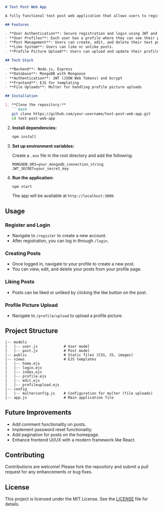 
```markdown
# Text Post Web App

A fully functional text post web application that allows users to register, log in, create posts, edit them, like posts, and upload profile pictures. Built with Node.js, Express, EJS, and MongoDB, this application showcases the implementation of authentication, authorization, and basic CRUD operations.

## Features

- **User Authentication**: Secure registration and login using JWT and bcrypt for password hashing.
- **User Profiles**: Each user has a profile where they can see their posts and upload a profile picture.
- **Post Management**: Users can create, edit, and delete their text posts.
- **Like System**: Users can like or unlike posts.
- **Profile Picture Upload**: Users can upload and update their profile pictures.

## Tech Stack

- **Backend**: Node.js, Express
- **Database**: MongoDB with Mongoose
- **Authentication**: JWT (JSON Web Tokens) and bcrypt
- **Frontend**: EJS for templating
- **File Uploads**: Multer for handling profile picture uploads

## Installation

1. **Clone the repository:**
   ```bash
   git clone https://github.com/your-username/text-post-web-app.git
   cd text-post-web-app
   ```

2. **Install dependencies:**
   ```bash
   npm install
   ```

3. **Set up environment variables:**

   Create a `.env` file in the root directory and add the following:

   ```plaintext
   MONGODB_URI=your_mongodb_connection_string
   JWT_SECRET=your_secret_key
   ```

4. **Run the application:**
   ```bash
   npm start
   ```

   The app will be available at `http://localhost:3000`.

## Usage

### Register and Login

- Navigate to `/register` to create a new account.
- After registration, you can log in through `/login`.

### Creating Posts

- Once logged in, navigate to your profile to create a new post.
- You can view, edit, and delete your posts from your profile page.

### Liking Posts

- Posts can be liked or unliked by clicking the like button on the post.

### Profile Picture Upload

- Navigate to `/profile/upload` to upload a profile picture.

## Project Structure

```
|-- models
|   |-- user.js            # User model
|   |-- post.js            # Post model
|-- public                 # Static files (CSS, JS, images)
|-- views                  # EJS templates
|   |-- home.ejs
|   |-- login.ejs
|   |-- index.ejs
|   |-- profile.ejs
|   |-- edit.ejs
|   |-- profileupload.ejs
|-- config
|   |-- multerconfig.js    # Configuration for multer (file uploads)
|-- app.js                 # Main application file
```

## Future Improvements

- Add comment functionality on posts.
- Implement password reset functionality.
- Add pagination for posts on the homepage.
- Enhance frontend UI/UX with a modern framework like React.

## Contributing

Contributions are welcome! Please fork the repository and submit a pull request for any enhancements or bug fixes.

## License
 
This project is licensed under the MIT License. See the [LICENSE](LICENSE) file for details.
```

